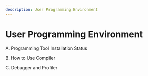 ```yaml
---
description: User Programming Environment
---
```


# User Programming Environment

A. Programming Tool Installation Status

B. How to Use Compiler

C. Debugger and Profiler
